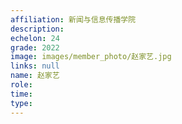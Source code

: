 ```yaml
---
affiliation: 新闻与信息传播学院
description: 
echelon: 24
grade: 2022
image: images/member_photo/赵家艺.jpg
links: null
name: 赵家艺
role: 
time: 
type: 
---
```


